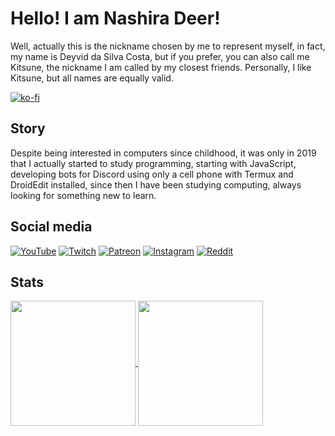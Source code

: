 # Hello! I am Nashira Deer!

Well, actually this is the nickname chosen by me to represent myself, in fact, my name is Deyvid da Silva Costa, but if you prefer, you can also call me Kitsune, the nickname I am called by my closest friends. Personally, I like Kitsune, but all names are equally valid.

[![ko-fi](https://ko-fi.com/img/githubbutton_sm.svg)](https://ko-fi.com/H2H4NKWWN)

## Story

Despite being interested in computers since childhood, it was only in 2019 that I actually started to study programming, starting with JavaScript, developing bots for Discord using only a cell phone with Termux and DroidEdit installed, since then I have been studying computing, always looking for something new to learn.

## Social media

[![YouTube](https://img.shields.io/badge/YouTube-FF0000?style=for-the-badge&logo=youtube&logoColor=white)](https://www.youtube.com/NashiraDeer)
[![Twitch](https://img.shields.io/badge/Twitch-9146FF?style=for-the-badge&logo=twitch&logoColor=white)](https://twitch.tv/nashiradeer)
[![Patreon](https://img.shields.io/badge/Twitter-1DA1F2?style=for-the-badge&logo=twitter&logoColor=white)](https://www.twitter.com/nashiradeer)
[![Instagram](https://img.shields.io/badge/Instagram-E4405F?style=for-the-badge&logo=instagram&logoColor=white)](https://www.instagram.com/nashiradeer/)
[![Reddit](https://img.shields.io/badge/Reddit-FF4500?style=for-the-badge&logo=reddit&logoColor=white)](https://www.reddit.com/user/nashira_deer)

## Stats

<a href="https://github.com/nashiradeer">
  <img height=200 align="center" src="https://github-readme-stats.vercel.app/api?username=nashiradeer&theme=midnight-purple&show_icons=true&count_private=true" />
</a>
<a href="https://github.com/nashiradeer">
  <img height=200 align="center" src="https://github-readme-stats.vercel.app/api/top-langs/?username=nashiradeer&theme=midnight-purple&layout=donut&langs_count=10" />
</a>
